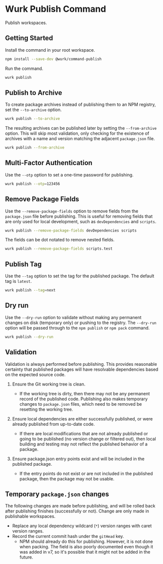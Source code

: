 # Wurk Publish Command

Publish workspaces.

## Getting Started

Install the command in your root workspace.

```sh
npm install --save-dev @wurk/command-publish
```

Run the command.

```sh
wurk publish
```

## Publish to Archive

To create package archives instead of publishing them to an NPM registry, set the `--to-archive` option.

```sh
wurk publish --to-archive
```

The resulting archives can be published later by setting the `--from-archive` option. This will skip most validation, only checking for the existence of archives with a name and version matching the adjacent `package.json` file.

```sh
wurk publish --from-archive
```

## Multi-Factor Authentication

Use the `--otp` option to set a one-time password for publishing.

```sh
wurk publish --otp=123456
```

## Remove Package Fields

Use the `--remove-package-fields` option to remove fields from the `package.json` file before publishing. This is useful for removing fields that are only used for local development, such as `devDependencies` and `scripts`.

```sh
wurk publish --remove-package-fields devDependencies scripts
```

The fields can be dot notated to remove nested fields.

```sh
wurk publish --remove-package-fields scripts.test
```

## Publish Tag

Use the `--tag` option to set the tag for the published package. The default tag is `latest`.

```sh
wurk publish --tag=next
```

## Dry run

Use the `--dry-run` option to validate without making any permanent changes on disk (temporary only) or pushing to the registry. The `--dry-run` option will be passed through to the `npm publish` or `npm pack` command.

```sh
wurk publish --dry-run
```

## Validation

Validation is always performed before publishing. This provides reasonable certainty that published packages will have resolvable dependencies based on the expected source code.

1. Ensure the Git working tree is clean.

   - If the working tree is dirty, then there may not be any permanent record of the published code. Publishing also makes temporary changes to `package.json` files, which need to be removed be resetting the working tree.

2. Ensure local dependencies are either successfully published, or were already published from up-to-date code.

   - If there are local modifications that are not already published or going to be published (no version change or filtered out), then local building and testing may not reflect the published behavior of a package.

3. Ensure package.json entry points exist and will be included in the published package.

   - If the entry points do not exist or are not included in the published package, then the package may not be usable.

## Temporary `package.json` changes

The following changes are made before publishing, and will be rolled back after publishing finishes (successfully or not). Change are only made in publishable workspaces.

- Replace any local dependency wildcard (`*`) version ranges with caret version ranges.
- Record the current commit hash under the `gitHead` key.
  - NPM should already do this for publishing. However, it is not done when packing. The field is also poorly documented even though it was added in v7, so it's possible that it might not be added in the future.
